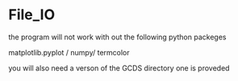 # File_IO
the program will not work with out the following python packeges

matplotlib.pyplot
/ numpy/ 
termcolor

you will also need a verson of the GCDS directory one is proveded
